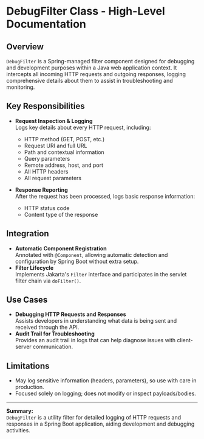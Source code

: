 # DebugFilter Class - High-Level Documentation

## Overview
`DebugFilter` is a Spring-managed filter component designed for debugging and development purposes within a Java web application context. It intercepts all incoming HTTP requests and outgoing responses, logging comprehensive details about them to assist in troubleshooting and monitoring.

## Key Responsibilities

- **Request Inspection & Logging**  
  Logs key details about every HTTP request, including:
  - HTTP method (GET, POST, etc.)
  - Request URI and full URL
  - Path and contextual information
  - Query parameters
  - Remote address, host, and port
  - All HTTP headers
  - All request parameters

- **Response Reporting**  
  After the request has been processed, logs basic response information:
  - HTTP status code
  - Content type of the response

## Integration
- **Automatic Component Registration**  
  Annotated with `@Component`, allowing automatic detection and configuration by Spring Boot without extra setup.
- **Filter Lifecycle**  
  Implements Jakarta's `Filter` interface and participates in the servlet filter chain via `doFilter()`.

## Use Cases
- **Debugging HTTP Requests and Responses**  
  Assists developers in understanding what data is being sent and received through the API.
- **Audit Trail for Troubleshooting**  
  Provides an audit trail in logs that can help diagnose issues with client-server communication.

## Limitations
- May log sensitive information (headers, parameters), so use with care in production.
- Focused solely on logging; does not modify or inspect payloads/bodies.

---

**Summary:**  
`DebugFilter` is a utility filter for detailed logging of HTTP requests and responses in a Spring Boot application, aiding development and debugging activities.